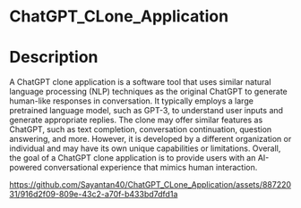 # ChatGPT_CLone_Application

# Description
A ChatGPT clone application is a software tool that uses similar natural language processing (NLP) techniques as the original ChatGPT to generate human-like responses in conversation. It typically employs a large pretrained language model, such as GPT-3, to understand user inputs and generate appropriate replies. The clone may offer similar features as ChatGPT, such as text completion, conversation continuation, question answering, and more. However, it is developed by a different organization or individual and may have its own unique capabilities or limitations. Overall, the goal of a ChatGPT clone application is to provide users with an AI-powered conversational experience that mimics human interaction.



https://github.com/Sayantan40/ChatGPT_CLone_Application/assets/88722031/916d2f09-809e-43c2-a70f-b433bd7dfd1a

